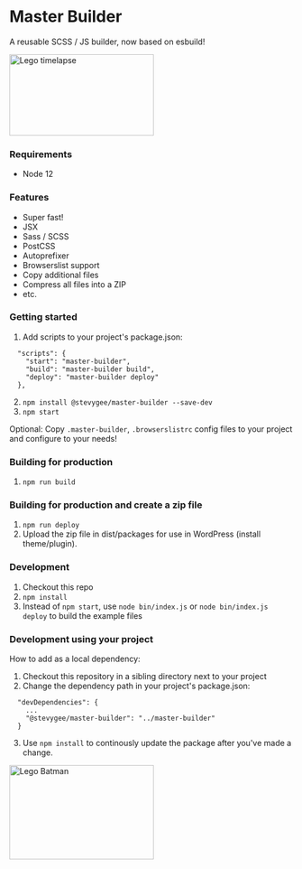 # Master Builder
A reusable SCSS / JS builder, now based on esbuild!

<img src="https://media.giphy.com/media/3ZALZoBtI1KJa/200w_d.gif" alt="Lego timelapse" width="256" height="144">

### Requirements
- Node 12

### Features
- Super fast!
- JSX
- Sass / SCSS
- PostCSS
- Autoprefixer
- Browserslist support
- Copy additional files
- Compress all files into a ZIP
- etc.

### Getting started
1. Add scripts to your project's package.json:
```
  "scripts": {
    "start": "master-builder",
    "build": "master-builder build",
    "deploy": "master-builder deploy"
  },
```
2. ```npm install @stevygee/master-builder --save-dev```
3. ```npm start```

Optional: Copy `.master-builder`, `.browserslistrc` config files to your project and configure to your needs!

### Building for production
1. ```npm run build```

### Building for production and create a zip file
1. ```npm run deploy```
2. Upload the zip file in dist/packages for use in WordPress (install theme/plugin).

### Development
1. Checkout this repo
3. ```npm install```
4. Instead of `npm start`, use `node bin/index.js` or `node bin/index.js deploy` to build the example files

### Development using your project
How to add as a local dependency:
1. Checkout this repository in a sibling directory next to your project
2. Change the dependency path in your project's package.json:
```
  "devDependencies": {
    ...
    "@stevygee/master-builder": "../master-builder"
  }
```
3. Use ```npm install``` to continously update the package after you've made a change.

<img src="https://media.giphy.com/media/JJhiRdcYfcokU/giphy.gif" alt="Lego Batman" width="256" height="167">
